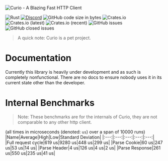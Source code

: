 ![Curio - A Blazing Fast HTTP Client](https://raw.githubusercontent.com/fatalcenturion/Curio/media/Curio_clear.png)

![Rust](https://github.com/fatalcenturion/Curio/workflows/CI/badge.svg?branch=master) [![Discord](https://img.shields.io/discord/275377268728135680)](https://discord.gg/EYKxkce) ![GitHub code size in bytes](https://img.shields.io/github/languages/code-size/fatalcenturion/Curio) ![Crates.io](https://img.shields.io/crates/d/curio) ![Crates.io (latest)](https://img.shields.io/crates/dv/curio) ![Crates.io (recent)](https://img.shields.io/crates/dr/curio) ![GitHub issues](https://img.shields.io/github/issues-raw/fatalcenturion/curio) ![GitHub closed issues](https://img.shields.io/github/issues-closed-raw/fatalcenturion/curio) 

> A quick note: Curio is a pet project. 

# Documentation

Currently this library is heavily under development and as such is completely nonfunctional. There are no docs to ensure nobody uses it in its current state other than the developer.

# Internal Benchmarks
> Note: These benchmarks are for the internals of Curio, they are not comparable to any other http client.

(all times in microseconds (denoted: `us`) over a span of 10000 runs)
|Name|Average|High|Low|Standard Deviation|
|:---:|:---:|:---:|:---:|:---:|
|Full request cycle|619 us|9280 us|448 us|299 us|
|Parse Cookie|60 us|247 us|53 us|14 us|
|Parse Header|4 us|126 us|4 us|2 us|
|Parse Response|261 us|550 us|235 us|41 us|
